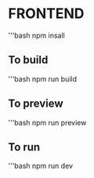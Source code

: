 #  FRONTEND

'''bash
npm insall

## To build
'''bash
npm run build

## To preview
'''bash
npm run preview

## To run 
'''bash
npm run dev

